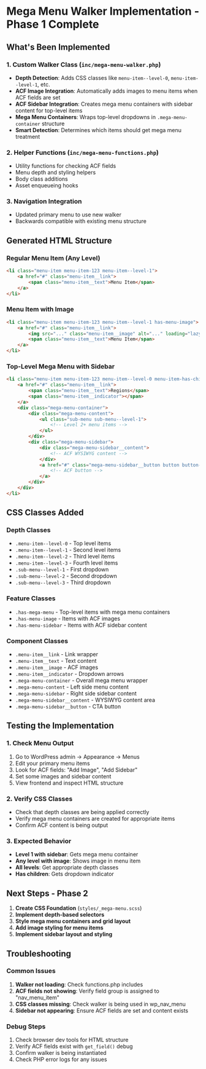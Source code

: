 # Mega Menu Walker Implementation - Phase 1 Complete

## What's Been Implemented

### 1. Custom Walker Class (`inc/mega-menu-walker.php`)
- **Depth Detection**: Adds CSS classes like `menu-item--level-0`, `menu-item--level-1`, etc.
- **ACF Image Integration**: Automatically adds images to menu items when ACF fields are set
- **ACF Sidebar Integration**: Creates mega menu containers with sidebar content for top-level items
- **Mega Menu Containers**: Wraps top-level dropdowns in `.mega-menu-container` structure
- **Smart Detection**: Determines which items should get mega menu treatment

### 2. Helper Functions (`inc/mega-menu-functions.php`)
- Utility functions for checking ACF fields
- Menu depth and styling helpers
- Body class additions
- Asset enqueueing hooks

### 3. Navigation Integration
- Updated primary menu to use new walker
- Backwards compatible with existing menu structure

## Generated HTML Structure

### Regular Menu Item (Any Level)
```html
<li class="menu-item menu-item-123 menu-item--level-1">
    <a href="#" class="menu-item__link">
        <span class="menu-item__text">Menu Item</span>
    </a>
</li>
```

### Menu Item with Image
```html
<li class="menu-item menu-item-123 menu-item--level-1 has-menu-image">
    <a href="#" class="menu-item__link">
        <img src="..." class="menu-item__image" alt="..." loading="lazy" />
        <span class="menu-item__text">Menu Item</span>
    </a>
</li>
```

### Top-Level Mega Menu with Sidebar
```html
<li class="menu-item menu-item-123 menu-item--level-0 menu-item-has-children has-mega-menu has-menu-sidebar">
    <a href="#" class="menu-item__link">
        <span class="menu-item__text">Regions</span>
        <span class="menu-item__indicator"></span>
    </a>
    <div class="mega-menu-container">
        <div class="mega-menu-content">
            <ul class="sub-menu sub-menu--level-1">
                <!-- Level 2+ menu items -->
            </ul>
        </div>
        <div class="mega-menu-sidebar">
            <div class="mega-menu-sidebar__content">
                <!-- ACF WYSIWYG content -->
            </div>
            <a href="#" class="mega-menu-sidebar__button button button--primary">
                <!-- ACF button -->
            </a>
        </div>
    </div>
</li>
```

## CSS Classes Added

### Depth Classes
- `.menu-item--level-0` - Top level items
- `.menu-item--level-1` - Second level items  
- `.menu-item--level-2` - Third level items
- `.menu-item--level-3` - Fourth level items
- `.sub-menu--level-1` - First dropdown
- `.sub-menu--level-2` - Second dropdown
- `.sub-menu--level-3` - Third dropdown

### Feature Classes
- `.has-mega-menu` - Top-level items with mega menu containers
- `.has-menu-image` - Items with ACF images
- `.has-menu-sidebar` - Items with ACF sidebar content

### Component Classes
- `.menu-item__link` - Link wrapper
- `.menu-item__text` - Text content
- `.menu-item__image` - ACF images
- `.menu-item__indicator` - Dropdown arrows
- `.mega-menu-container` - Overall mega menu wrapper
- `.mega-menu-content` - Left side menu content
- `.mega-menu-sidebar` - Right side sidebar content
- `.mega-menu-sidebar__content` - WYSIWYG content area
- `.mega-menu-sidebar__button` - CTA button

## Testing the Implementation

### 1. Check Menu Output
1. Go to WordPress admin → Appearance → Menus
2. Edit your primary menu items
3. Look for ACF fields: "Add Image", "Add Sidebar" 
4. Set some images and sidebar content
5. View frontend and inspect HTML structure

### 2. Verify CSS Classes
- Check that depth classes are being applied correctly
- Verify mega menu containers are created for appropriate items
- Confirm ACF content is being output

### 3. Expected Behavior
- **Level 1 with sidebar**: Gets mega menu container
- **Any level with image**: Shows image in menu item
- **All levels**: Get appropriate depth classes
- **Has children**: Gets dropdown indicator

## Next Steps - Phase 2

1. **Create CSS Foundation** (`styles/_mega-menu.scss`)
2. **Implement depth-based selectors**
3. **Style mega menu containers and grid layout**
4. **Add image styling for menu items**
5. **Implement sidebar layout and styling**

## Troubleshooting

### Common Issues
1. **Walker not loading**: Check functions.php includes
2. **ACF fields not showing**: Verify field group is assigned to "nav_menu_item"
3. **CSS classes missing**: Check walker is being used in wp_nav_menu
4. **Sidebar not appearing**: Ensure ACF fields are set and content exists

### Debug Steps
1. Check browser dev tools for HTML structure
2. Verify ACF fields exist with `get_field()` debug
3. Confirm walker is being instantiated
4. Check PHP error logs for any issues
